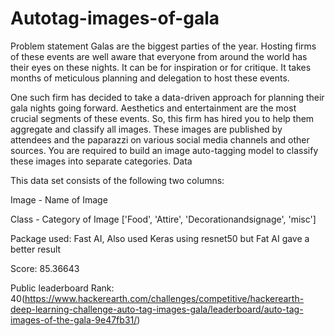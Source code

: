 # Autotag-images-of-gala

Problem statement
Galas are the biggest parties of the year. Hosting firms of these events are well aware that everyone from around the world has their eyes on these nights. It can be for inspiration or for critique. It takes months of meticulous planning and delegation to host these events.

One such firm has decided to take a data-driven approach for planning their gala nights going forward. Aesthetics and entertainment are the most crucial segments of these events. So, this firm has hired you to help them aggregate and classify all images. These images are published by attendees and the paparazzi on various social media channels and other sources. You are required to build an image auto-tagging model to classify these images into separate categories. Data

This data set consists of the following two columns:

Image - Name of Image

Class - Category of Image ['Food', 'Attire', 'Decorationandsignage', 'misc']

Package used: Fast AI, Also used Keras using resnet50 but Fat AI gave a better result

Score:
85.36643

Public leaderboard Rank:
40(https://www.hackerearth.com/challenges/competitive/hackerearth-deep-learning-challenge-auto-tag-images-gala/leaderboard/auto-tag-images-of-the-gala-9e47fb31/)
